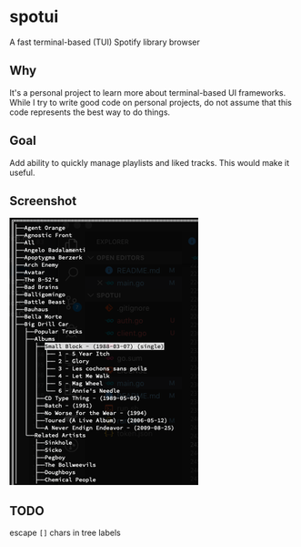 # spotui

A fast terminal-based (TUI) Spotify library browser

## Why

It's a personal project to learn more about terminal-based UI frameworks. While I try to write good code on personal projects, do not assume that this code represents the best way to do things.

## Goal

Add ability to quickly manage playlists and liked tracks. This would make it useful.

## Screenshot

![screenshot](spotui.png)

## TODO

escape `[]` chars in tree labels
